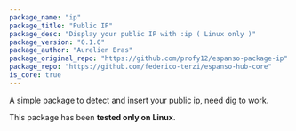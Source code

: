 ```yaml
---
package_name: "ip"
package_title: "Public IP"
package_desc: "Display your public IP with :ip ( Linux only )"
package_version: "0.1.0"
package_author: "Aurelien Bras"
package_original_repo: "https://github.com/profy12/espanso-package-ip"
package_repo: "https://github.com/federico-terzi/espanso-hub-core"
is_core: true
---
```

A simple package to detect and insert your public ip, need dig to work.

This package has been **tested only on Linux**.